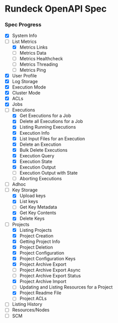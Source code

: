 Rundeck OpenAPI Spec
====================

### Spec Progress
- [x] System Info
- [ ] List Metrics
  - [x] Metrics Links
  - [ ] Metrics Data
  - [ ] Metrics Healthcheck
  - [ ] Metrics Threading
  - [ ] Metrics Ping
- [x] User Profile
- [x] Log Storage
- [x] Execution Mode
- [x] Cluster Mode
- [x] ACLs
- [x] Jobs
- [ ] Executions
  - [x] Get Executions for a Job
  - [x] Delete all Executions for a Job
  - [x] Listing Running Executions
  - [x] Execution Info
  - [x] List Input Files for an Execution
  - [x] Delete an Execution
  - [x] Bulk Delete Executions
  - [x] Execution Query
  - [x] Execution State
  - [x] Execution Output
  - [ ] Execution Output with State
  - [ ] Aborting Executions
- [ ] Adhoc
- [ ] Key Storage
  - [x] Upload keys
  - [x] List keys
  - [ ] Get Key Metadata
  - [x] Get Key Contents
  - [x] Delete Keys
- [ ] Projects
  - [x] Listing Projects
  - [x] Project Creation
  - [x] Getting Project Info
  - [x] Project Deletion
  - [x] Project Configuration
  - [x] Project Configuration Keys
  - [x] Project Archive Export
  - [ ] Project Archive Export Async
  - [ ] Project Archive Export Status
  - [x] Project Archive Import
  - [ ] Updating and Listing Resources for a Project
  - [x] Project Readme File
  - [ ] Project ACLs
- [ ] Listing History
- [ ] Resources/Nodes
- [ ] SCM